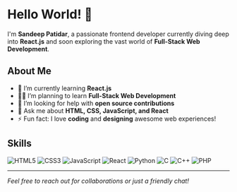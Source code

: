  # Hello World! 👋
 

I'm **Sandeep Patidar**, a passionate frontend developer currently diving deep into **React.js** and soon exploring the vast world of **Full-Stack Web Development**.

## About Me

- 🌱 I’m currently learning **React.js**
- 👨‍💻 I’m planning to learn **Full-Stack Web Development**
- 🤔 I’m looking for help with **open source contributions**
- 💬 Ask me about **HTML, CSS, JavaScript, and React**
- ⚡ Fun fact: I love **coding** and **designing** awesome web experiences!

## Skills

![HTML5](https://img.shields.io/badge/HTML5-E34F26?style=for-the-badge&logo=html5&logoColor=white)
![CSS3](https://img.shields.io/badge/CSS3-1572B6?style=for-the-badge&logo=css3&logoColor=white)
![JavaScript](https://img.shields.io/badge/JavaScript-F7DF1E?style=for-the-badge&logo=javascript&logoColor=black)
![React](https://img.shields.io/badge/React-61DAFB?style=for-the-badge&logo=react&logoColor=black)
![Python](https://img.shields.io/badge/Python-3776AB?style=for-the-badge&logo=python&logoColor=white)
![C](https://img.shields.io/badge/C-A8B9CC?style=for-the-badge&logo=c&logoColor=white)
![C++](https://img.shields.io/badge/C++-00599C?style=for-the-badge&logo=c%2B%2B&logoColor=white)
![PHP](https://img.shields.io/badge/PHP-777BB4?style=for-the-badge&logo=php&logoColor=white)

---

*Feel free to reach out for collaborations or just a friendly chat!*
